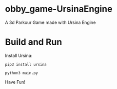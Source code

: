 # obby_game-UrsinaEngine
A 3d Parkour Game made with Ursina Engine

# Build and Run
Install Ursina:

`pip3 install ursina`

`python3 main.py`

Have Fun!
